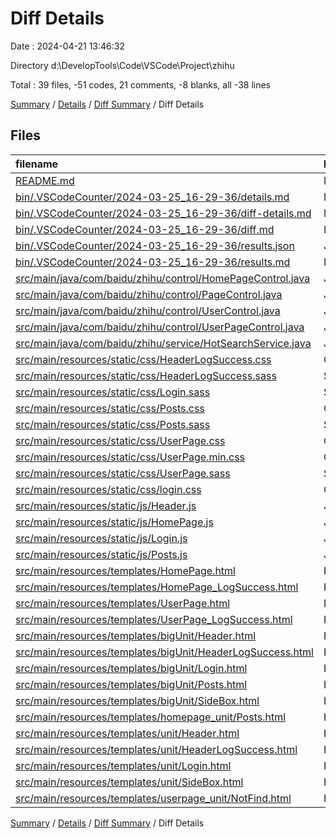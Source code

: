 # Diff Details

Date : 2024-04-21 13:46:32

Directory d:\\DevelopTools\\Code\\VSCode\\Project\\zhihu

Total : 39 files,  -51 codes, 21 comments, -8 blanks, all -38 lines

[Summary](results.md) / [Details](details.md) / [Diff Summary](diff.md) / Diff Details

## Files
| filename | language | code | comment | blank | total |
| :--- | :--- | ---: | ---: | ---: | ---: |
| [README.md](/README.md) | Markdown | 115 | 0 | 14 | 129 |
| [bin/.VSCodeCounter/2024-03-25_16-29-36/details.md](/bin/.VSCodeCounter/2024-03-25_16-29-36/details.md) | Markdown | -41 | 0 | -6 | -47 |
| [bin/.VSCodeCounter/2024-03-25_16-29-36/diff-details.md](/bin/.VSCodeCounter/2024-03-25_16-29-36/diff-details.md) | Markdown | -9 | 0 | -6 | -15 |
| [bin/.VSCodeCounter/2024-03-25_16-29-36/diff.md](/bin/.VSCodeCounter/2024-03-25_16-29-36/diff.md) | Markdown | -12 | 0 | -7 | -19 |
| [bin/.VSCodeCounter/2024-03-25_16-29-36/results.json](/bin/.VSCodeCounter/2024-03-25_16-29-36/results.json) | JSON | -1 | 0 | 0 | -1 |
| [bin/.VSCodeCounter/2024-03-25_16-29-36/results.md](/bin/.VSCodeCounter/2024-03-25_16-29-36/results.md) | Markdown | -51 | 0 | -7 | -58 |
| [src/main/java/com/baidu/zhihu/control/HomePageControl.java](/src/main/java/com/baidu/zhihu/control/HomePageControl.java) | Java | 118 | 2 | 15 | 135 |
| [src/main/java/com/baidu/zhihu/control/PageControl.java](/src/main/java/com/baidu/zhihu/control/PageControl.java) | Java | -112 | -2 | -15 | -129 |
| [src/main/java/com/baidu/zhihu/control/UserControl.java](/src/main/java/com/baidu/zhihu/control/UserControl.java) | Java | 10 | 0 | 0 | 10 |
| [src/main/java/com/baidu/zhihu/control/UserPageControl.java](/src/main/java/com/baidu/zhihu/control/UserPageControl.java) | Java | 59 | 0 | 11 | 70 |
| [src/main/java/com/baidu/zhihu/service/HotSearchService.java](/src/main/java/com/baidu/zhihu/service/HotSearchService.java) | Java | 0 | 0 | -1 | -1 |
| [src/main/resources/static/css/HeaderLogSuccess.css](/src/main/resources/static/css/HeaderLogSuccess.css) | CSS | -203 | 0 | -26 | -229 |
| [src/main/resources/static/css/HeaderLogSuccess.sass](/src/main/resources/static/css/HeaderLogSuccess.sass) | Sass | -156 | 0 | -3 | -159 |
| [src/main/resources/static/css/Login.sass](/src/main/resources/static/css/Login.sass) | Sass | 1 | 0 | 0 | 1 |
| [src/main/resources/static/css/Posts.css](/src/main/resources/static/css/Posts.css) | CSS | 6 | 0 | 1 | 7 |
| [src/main/resources/static/css/Posts.sass](/src/main/resources/static/css/Posts.sass) | Sass | 5 | 0 | -1 | 4 |
| [src/main/resources/static/css/UserPage.css](/src/main/resources/static/css/UserPage.css) | CSS | 25 | 0 | 3 | 28 |
| [src/main/resources/static/css/UserPage.min.css](/src/main/resources/static/css/UserPage.min.css) | CSS | 1 | 0 | 1 | 2 |
| [src/main/resources/static/css/UserPage.sass](/src/main/resources/static/css/UserPage.sass) | Sass | 22 | 0 | 0 | 22 |
| [src/main/resources/static/css/login.css](/src/main/resources/static/css/login.css) | CSS | 4 | 0 | 1 | 5 |
| [src/main/resources/static/js/Header.js](/src/main/resources/static/js/Header.js) | JavaScript | 53 | 8 | 3 | 64 |
| [src/main/resources/static/js/HomePage.js](/src/main/resources/static/js/HomePage.js) | JavaScript | 7 | 1 | 1 | 9 |
| [src/main/resources/static/js/Login.js](/src/main/resources/static/js/Login.js) | JavaScript | 23 | 0 | 1 | 24 |
| [src/main/resources/static/js/Posts.js](/src/main/resources/static/js/Posts.js) | JavaScript | 3 | 0 | 0 | 3 |
| [src/main/resources/templates/HomePage.html](/src/main/resources/templates/HomePage.html) | HTML | 1 | 0 | -2 | -1 |
| [src/main/resources/templates/HomePage_LogSuccess.html](/src/main/resources/templates/HomePage_LogSuccess.html) | HTML | 2 | 0 | -3 | -1 |
| [src/main/resources/templates/UserPage.html](/src/main/resources/templates/UserPage.html) | HTML | 37 | 6 | 9 | 52 |
| [src/main/resources/templates/UserPage_LogSuccess.html](/src/main/resources/templates/UserPage_LogSuccess.html) | HTML | 36 | 6 | 9 | 51 |
| [src/main/resources/templates/bigUnit/Header.html](/src/main/resources/templates/bigUnit/Header.html) | HTML | -48 | 0 | -3 | -51 |
| [src/main/resources/templates/bigUnit/HeaderLogSuccess.html](/src/main/resources/templates/bigUnit/HeaderLogSuccess.html) | HTML | -50 | 0 | -3 | -53 |
| [src/main/resources/templates/bigUnit/Login.html](/src/main/resources/templates/bigUnit/Login.html) | HTML | -22 | -1 | -5 | -28 |
| [src/main/resources/templates/bigUnit/Posts.html](/src/main/resources/templates/bigUnit/Posts.html) | HTML | -98 | -1 | 0 | -99 |
| [src/main/resources/templates/bigUnit/SideBox.html](/src/main/resources/templates/bigUnit/SideBox.html) | HTML | -18 | 0 | -3 | -21 |
| [src/main/resources/templates/homepage_unit/Posts.html](/src/main/resources/templates/homepage_unit/Posts.html) | HTML | 99 | 1 | 0 | 100 |
| [src/main/resources/templates/unit/Header.html](/src/main/resources/templates/unit/Header.html) | HTML | 48 | 0 | 3 | 51 |
| [src/main/resources/templates/unit/HeaderLogSuccess.html](/src/main/resources/templates/unit/HeaderLogSuccess.html) | HTML | 51 | 0 | 3 | 54 |
| [src/main/resources/templates/unit/Login.html](/src/main/resources/templates/unit/Login.html) | HTML | 19 | 1 | 3 | 23 |
| [src/main/resources/templates/unit/SideBox.html](/src/main/resources/templates/unit/SideBox.html) | HTML | 18 | 0 | 3 | 21 |
| [src/main/resources/templates/userpage_unit/NotFind.html](/src/main/resources/templates/userpage_unit/NotFind.html) | HTML | 7 | 0 | 2 | 9 |

[Summary](results.md) / [Details](details.md) / [Diff Summary](diff.md) / Diff Details